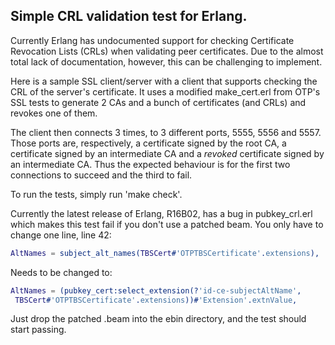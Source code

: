 Simple CRL validation test for Erlang.
--------------------------------------

Currently Erlang has undocumented support for checking Certificate Revocation
Lists (CRLs) when validating peer certificates. Due to the almost total lack of
documentation, however, this can be challenging to implement.

Here is a sample SSL client/server with a client that supports checking the CRL
of the server's certificate. It uses a modified make_cert.erl from OTP's SSL
tests to generate 2 CAs and a bunch of certificates (and CRLs) and revokes one
of them.

The client then connects 3 times, to 3 different ports, 5555, 5556 and 5557.
Those ports are, respectively, a certificate signed by the root CA, a
certificate signed by an intermediate CA and a *revoked* certificate signed by
an intermediate CA. Thus the expected behaviour is for the first two connections
to succeed and the third to fail.

To run the tests, simply run 'make check'.

Currently the latest release of Erlang, R16B02, has a bug in pubkey_crl.erl
which makes this test fail if you don't use a patched beam. You only have to
change one line, line 42:

```erlang
AltNames = subject_alt_names(TBSCert#'OTPTBSCertificate'.extensions),
```
Needs to be changed to:

```erlang
AltNames = (pubkey_cert:select_extension(?'id-ce-subjectAltName',
 TBSCert#'OTPTBSCertificate'.extensions))#'Extension'.extnValue,
```

Just drop the patched .beam into the ebin directory, and the test should start
passing.
